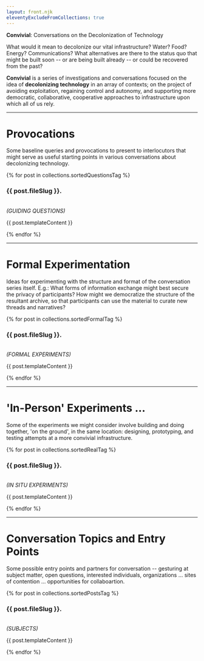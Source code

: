```yaml
---
layout: front.njk
eleventyExcludeFromCollections: true
---
```


<div id="title">
<b>Convivial</b>: Conversations on the Decolonization of Technology
</div>

<!--
<div id="subtitle">
Conversations on decolonizing technology.
</div>
-->

<div id="blurb">

What would it mean to decolonize our vital infrastructure?  Water? Food? Energy? Communications?  What alternatives are there to the status quo that might be built soon -- or are being built already -- or could be recovered from the past? 

<b>Convivial</b> is a series of investigations and conversations focused on the idea of <b>decolonizing technology</b> in an array of contexts; on the project of avoiding exploitation, regaining control and autonomy, and supporting more democratic, collaborative, cooperative approaches to infrastructure upon which all of us rely.

</div>

---

# Provocations

<div id="blurb">

Some baseline queries and provocations to present to interlocutors that might serve as useful starting points in various conversations about decolonizing technology. 

</div>

<div class="posts-area">
{% for post in collections.sortedQuestionsTag %}
  <div class="post">
    <div class="formal-contents">
      <div class="text">
<h3> {{ post.fileSlug }}.</h3>
<br>
<i>(GUIDING QUESTIONS)</i>
        <p>{{ post.templateContent }}</p>
      </div>
    </div>
  </div>
{% endfor %}
</div>

---

# Formal Experimentation

<div id="blurb">

Ideas for experimenting with the structure and format of the conversation series itself.  E.g.: What forms of information exchange might best secure the privacy of participants?  How might we democratize the structure of the resultant archive, so that participants can use the material to curate new threads and narratives? 

</div>

<div class="posts-area">
{% for post in collections.sortedFormalTag %}
  <div class="post">
    <div class="formal-contents"> 
      <div class="text">
<h3> {{ post.fileSlug }}.</h3>
<br>
<i>(FORMAL EXPERIMENTS)</i>
        <p>{{ post.templateContent }}</p>
      </div>
    </div>
  </div>
{% endfor %}
</div>

---

# 'In-Person' Experiments ... 

<div id="blurb">

Some of the experiments we might consider involve building and doing together, 'on the ground', in the same location: designing, prototyping, and testing attempts at a more convivial infrastructure. 
</div>

<div class="posts-area">
{% for post in collections.sortedRealTag %}
  <div class="post">
    <div class="formal-contents">
      <div class="text">
<h3> {{ post.fileSlug }}.</h3>
<br>
<i>(IN SITU EXPERIMENTS)</i>
        <p>{{ post.templateContent }}</p>
      </div>
    </div>
  </div>
{% endfor %}
</div>

---

# Conversation Topics and Entry Points

<div id="blurb">

Some possible entry points and partners for conversation -- gesturing at subject matter, open questions, interested individuals, organizations ... sites of contention ... opportunities for collaboartion.

</div>

<div class="posts-area">
{% for post in collections.sortedPostsTag %}
  <div class="post">
    <div class="post-contents">
      <div class="text">
<h3> {{ post.fileSlug }}.</h3>
<br>
<i>(SUBJECTS)</i>
        <p>{{ post.templateContent }}</p>
      </div>
    </div>
  </div>
{% endfor %}
</div>

